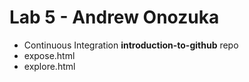 # Lab 5 - Andrew Onozuka

- Continuous Integration **introduction-to-github** repo
- expose.html
- explore.html